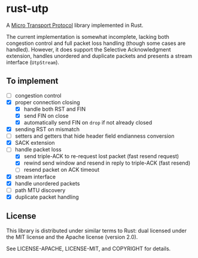 # rust-utp

A [Micro Transport Protocol](http://www.bittorrent.org/beps/bep_0029.html) library implemented in Rust.

The current implementation is somewhat incomplete, lacking both congestion
control and full packet loss handling (though some cases are handled). However,
it does support the Selective Acknowledgment extension, handles unordered and
duplicate packets and presents a stream interface (`UtpStream`).

## To implement

- [ ] congestion control
- [x] proper connection closing
    - [x] handle both RST and FIN
    - [x] send FIN on close
    - [x] automatically send FIN on `drop` if not already closed
- [x] sending RST on mismatch
- [ ] setters and getters that hide header field endianness conversion
- [x] SACK extension
- [ ] handle packet loss
    - [x] send triple-ACK to re-request lost packet (fast resend request)
    - [x] rewind send window and resend in reply to triple-ACK (fast resend)
    - [ ] resend packet on ACK timeout
- [x] stream interface
- [x] handle unordered packets
- [ ] path MTU discovery
- [x] duplicate packet handling

## License

This library is distributed under similar terms to Rust: dual licensed under the MIT license and the Apache license (version 2.0).

See LICENSE-APACHE, LICENSE-MIT, and COPYRIGHT for details.
